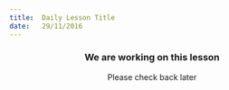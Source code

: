 ```yaml
---
title:  Daily Lesson Title
date:   29/11/2016
---
```


### <center>We are working on this lesson</center> 

 <center>Please check back later</center>